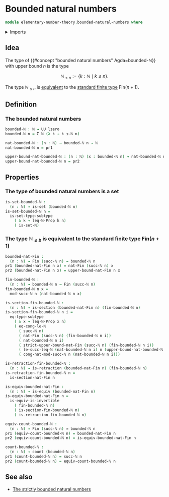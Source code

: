 # Bounded natural numbers

```agda
module elementary-number-theory.bounded-natural-numbers where
```

<details><summary>Imports</summary>

```agda
open import elementary-number-theory.congruence-natural-numbers
open import elementary-number-theory.equality-natural-numbers
open import elementary-number-theory.inequality-natural-numbers
open import elementary-number-theory.modular-arithmetic-standard-finite-types
open import elementary-number-theory.natural-numbers
open import elementary-number-theory.strict-inequality-natural-numbers

open import foundation.dependent-pair-types
open import foundation.equivalences
open import foundation.retractions
open import foundation.sections
open import foundation.sets
open import foundation.subtypes
open import foundation.universe-levels

open import univalent-combinatorics.counting
open import univalent-combinatorics.standard-finite-types
```

</details>

## Idea

The type of {{#concept "bounded natural numbers" Agda=bounded-ℕ}} with upper bound $n$ is the type

$$
  \mathbb{N}_{\leq n} := \{k : ℕ \mid k \leq n\}.
$$

The type $\mathbb{N}_{\leq n}$ is [equivalent](foundation-core.equivalences.md) to the [standard finite type](univalent-combinatorics.standard-finite-types.md) $\mathsf{Fin}(n+1)$.

## Definition

### The bounded natural numbers

```agda
bounded-ℕ : ℕ → UU lzero
bounded-ℕ n = Σ ℕ (λ k → k ≤-ℕ n)

nat-bounded-ℕ : (n : ℕ) → bounded-ℕ n → ℕ
nat-bounded-ℕ n = pr1

upper-bound-nat-bounded-ℕ : (n : ℕ) (x : bounded-ℕ n) → nat-bounded-ℕ n x ≤-ℕ n
upper-bound-nat-bounded-ℕ n = pr2
```

## Properties

### The type of bounded natural numbers is a set

```agda
is-set-bounded-ℕ :
  (n : ℕ) → is-set (bounded-ℕ n)
is-set-bounded-ℕ n =
  is-set-type-subtype
    ( λ k → leq-ℕ-Prop k n)
    ( is-set-ℕ)
```

### The type $\mathbb{N}_{\leq b}$ is equivalent to the standard finite type $\mathsf{Fin}(n+1)$

```agda
bounded-nat-Fin :
  (n : ℕ) → Fin (succ-ℕ n) → bounded-ℕ n
pr1 (bounded-nat-Fin n x) = nat-Fin (succ-ℕ n) x
pr2 (bounded-nat-Fin n x) = upper-bound-nat-Fin n x

fin-bounded-ℕ :
  (n : ℕ) → bounded-ℕ n → Fin (succ-ℕ n)
fin-bounded-ℕ n x =
  mod-succ-ℕ n (nat-bounded-ℕ n x)

is-section-fin-bounded-ℕ :
  (n : ℕ) → is-section (bounded-nat-Fin n) (fin-bounded-ℕ n)
is-section-fin-bounded-ℕ n i =
  eq-type-subtype
    ( λ x → leq-ℕ-Prop x n)
    ( eq-cong-le-ℕ
      ( succ-ℕ n)
      ( nat-Fin (succ-ℕ n) (fin-bounded-ℕ n i))
      ( nat-bounded-ℕ n i)
      ( strict-upper-bound-nat-Fin (succ-ℕ n) (fin-bounded-ℕ n i))
      ( le-succ-leq-ℕ (nat-bounded-ℕ n i) n (upper-bound-nat-bounded-ℕ n i))
      ( cong-nat-mod-succ-ℕ n (nat-bounded-ℕ n i)))

is-retraction-fin-bounded-ℕ :
  (n : ℕ) → is-retraction (bounded-nat-Fin n) (fin-bounded-ℕ n)
is-retraction-fin-bounded-ℕ n =
  is-section-nat-Fin n

is-equiv-bounded-nat-Fin :
  (n : ℕ) → is-equiv (bounded-nat-Fin n)
is-equiv-bounded-nat-Fin n =
  is-equiv-is-invertible
    ( fin-bounded-ℕ n)
    ( is-section-fin-bounded-ℕ n)
    ( is-retraction-fin-bounded-ℕ n)

equiv-count-bounded-ℕ :
  (n : ℕ) → Fin (succ-ℕ n) ≃ bounded-ℕ n
pr1 (equiv-count-bounded-ℕ n) = bounded-nat-Fin n
pr2 (equiv-count-bounded-ℕ n) = is-equiv-bounded-nat-Fin n

count-bounded-ℕ :
  (n : ℕ) → count (bounded-ℕ n)
pr1 (count-bounded-ℕ n) = succ-ℕ n
pr2 (count-bounded-ℕ n) = equiv-count-bounded-ℕ n
```

## See also

- [The strictly bounded natural numbers](elementary-number-theory.strictly-bounded-natural-numbers.md)
